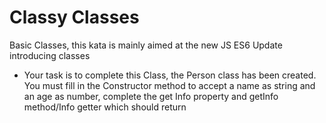 <h1>Classy Classes</h1>

<p>Basic Classes, this kata is mainly aimed at the new JS ES6 Update introducing classes
   
 * Your task is to complete this Class, the Person class has been created. You must fill in the Constructor method to accept a name as string and an age as number, complete the get Info property and getInfo method/Info getter which should return </p>

